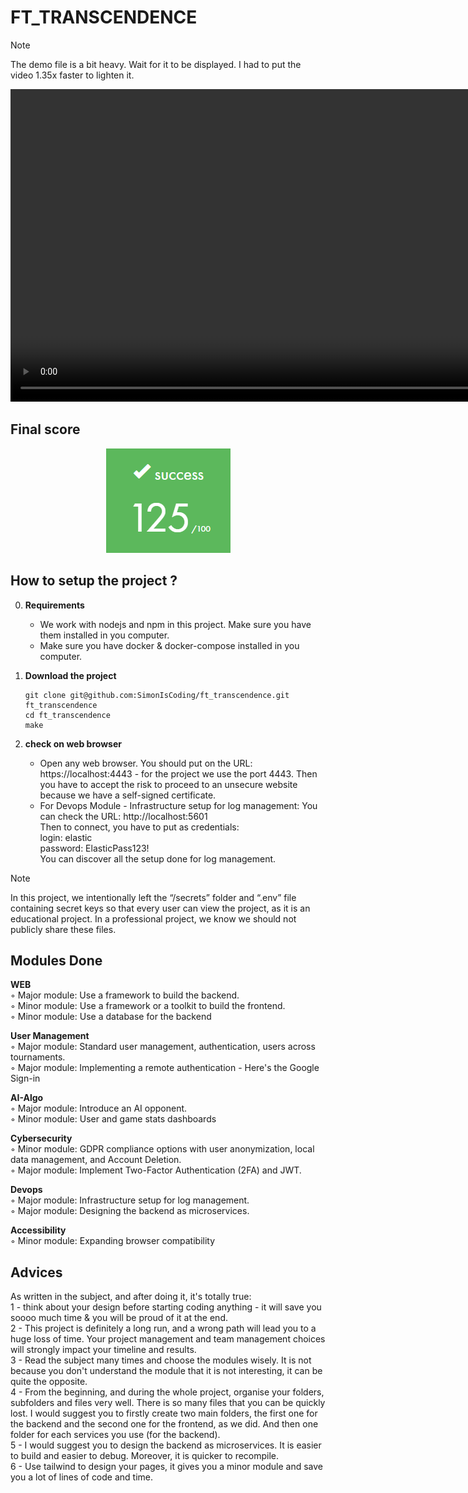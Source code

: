# FT_TRANSCENDENCE

<!-- Description of the project    -->

> [!NOTE]
> The demo file is a bit heavy. Wait for it to be displayed. I had to put the video 1.35x faster to lighten it.
<p align="center">
  <video src="https://github.com/SimonIsCoding/utils_and_random/blob/main/ft_transcendence_demo.mp4" alt="ft_transcendence demo" width="1000"></video>
</p>

## Final score
<div align=center>
<img src="https://github.com/SimonIsCoding/utils_and_random/blob/main/ft_irc_grade.png"/>
</div>

## How to setup the project ?
0. **Requirements**
    - We work with nodejs and npm in this project. Make sure you have them installed in you computer.
    - Make sure you have docker & docker-compose installed in you computer.

1. **Download the project**
    ```
    git clone git@github.com:SimonIsCoding/ft_transcendence.git ft_transcendence
    cd ft_transcendence
    make
    ```

2. **check on web browser**
   - Open any web browser. You should put on the URL: https://localhost:4443 - for the project we use the port 4443. Then you have to accept the risk to proceed to an unsecure website because we have a self-signed certificate.
   - For Devops Module - Infrastructure setup for log management:
   You can check the URL: http://localhost:5601<br>
   Then to connect, you have to put as credentials: <br>login: elastic<br>password: ElasticPass123!<br>
   You can discover all the setup done for log management.

> [!NOTE]
> In this project, we intentionally left the “/secrets” folder and “.env” file containing secret keys so that every user can view the project, as it is an educational project. In a professional project, we know we should not publicly share these files.

## Modules Done
**WEB**
<br>    ◦ Major module: Use a framework to build the backend.
<br>    ◦ Minor module: Use a framework or a toolkit to build the frontend.
<br>    ◦ Minor module: Use a database for the backend

**User Management**
<br>    ◦ Major module: Standard user management, authentication, users across
tournaments.
<br>    ◦ Major module: Implementing a remote authentication - Here's the Google Sign-in

**AI-Algo**
<br>    ◦ Major module: Introduce an AI opponent.
<br>    ◦ Minor module: User and game stats dashboards

**Cybersecurity**
<br>    ◦ Minor module: GDPR compliance options with user anonymization, local
data management, and Account Deletion.
<br>    ◦ Major module: Implement Two-Factor Authentication (2FA) and JWT.

**Devops**
<br>    ◦ Major module: Infrastructure setup for log management.
<br>    ◦ Major module: Designing the backend as microservices.

**Accessibility**
<br>    ◦ Minor module: Expanding browser compatibility

## Advices
As written in the subject, and after doing it, it's totally true:<br>
1 - think about your design before starting coding anything - it will save you soooo much time & you will be proud of it at the end.<br>
2 - This project is definitely a long run, and a wrong path will lead you to a huge loss
of time. Your project management and team management choices will strongly impact
your timeline and results.<br>
3 - Read the subject many times and choose the modules wisely. It is not because you don't understand the module that it is not interesting, it can be quite the opposite.<br>
4 - From the beginning, and during the whole project, organise your folders, subfolders and files very well. There is so many files that you can be quickly lost. I would suggest you to firstly create two main folders, the first one for the backend and the second one for the frontend, as we did. And then one folder for each services you use (for the backend).<br>
5 - I would suggest you to design the backend as microservices. It is easier to build and easier to debug. Moreover, it is quicker to recompile.<br>
6 - Use tailwind to design your pages, it gives you a minor module and save you a lot of lines of code and time.<br>
